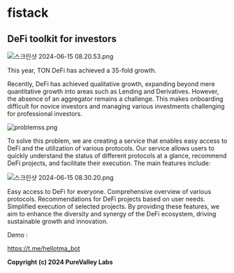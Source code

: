 # fistack

## DeFi toolkit for investors

![스크린샷 2024-06-15 08.20.53.png](https://cdn.dorahacks.io/static/files/190190f5615dacfd8989a574163baab7.png)

This year, TON DeFi has achieved a 35-fold growth.

Recently, DeFi has achieved qualitative growth, expanding beyond mere quantitative growth into areas such as Lending and Derivatives. However, the absence of an aggregator remains a challenge. This makes onboarding difficult for novice investors and managing various investments challenging for professional investors.

![problemss.png](https://cdn.dorahacks.io/static/files/190191633db988e07f7fbcc415989edf.png)

To solve this problem, we are creating a service that enables easy access to DeFi and the utilization of various protocols. Our service allows users to quickly understand the status of different protocols at a glance, recommend DeFi projects, and facilitate their execution. The main features include:

![스크린샷 2024-06-15 08.30.20.png](https://cdn.dorahacks.io/static/files/190191734d4d9c5f36085ae40f591abe.png)

Easy access to DeFi for everyone.
Comprehensive overview of various protocols.
Recommendations for DeFi projects based on user needs.
Simplified execution of selected projects.
By providing these features, we aim to enhance the diversity and synergy of the DeFi ecosystem, driving sustainable growth and innovation.

Demo :

https://t.me/hellotma_bot

**Copyright (c) 2024 PureValley Labs**
